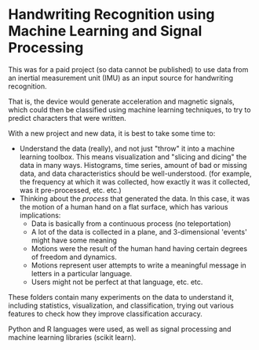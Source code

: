 # Handwriting Recognition using Machine Learning and Signal Processing 

This was for a paid project (so data cannot be published) to use data from an inertial measurement unit (IMU) as an input source for handwriting recognition.

That is, the device would generate acceleration and magnetic signals, which could then be classified using machine learning techniques, to try to predict characters that were written.

With a new project and new data, it is best to take some time to: 

- Understand the data (really), and not just "throw" it into a machine learning toolbox.  This means visualization and "slicing and dicing" the data in many ways.  Histograms, time series, amount of bad or missing data, and data characteristics should be well-understood.  (for example, the frequency at which it was collected, how exactly it was it collected, was it pre-processed, etc. etc.)
- Thinking about the _process_ that generated the data.  In this case, it was the motion of a human hand on a flat surface, which has various implications:  
  - Data is basically from a continuous process (no teleportation)
  - A lot of the data is collected in a plane, and 3-dimensional 'events' might have some meaning
  - Motions were the result of the human hand having certain degrees of freedom and dynamics.
  - Motions represent user attempts to write a meaningful message in letters in a particular language.
  - Users might not be perfect at that language, etc. etc.

These folders contain many experiments on the data to understand it, including statistics, visualization, and classification, trying out various features to check how they improve classification accuracy.

Python and R languages were used, as well as signal processing and machine learning libraries (scikit learn).


